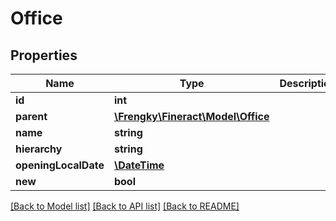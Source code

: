 # Office

## Properties
Name | Type | Description | Notes
------------ | ------------- | ------------- | -------------
**id** | **int** |  | [optional] 
**parent** | [**\Frengky\Fineract\Model\Office**](Office.md) |  | [optional] 
**name** | **string** |  | [optional] 
**hierarchy** | **string** |  | [optional] 
**openingLocalDate** | [**\DateTime**](\DateTime.md) |  | [optional] 
**new** | **bool** |  | [optional] 

[[Back to Model list]](../../README.md#documentation-for-models) [[Back to API list]](../../README.md#documentation-for-api-endpoints) [[Back to README]](../../README.md)

